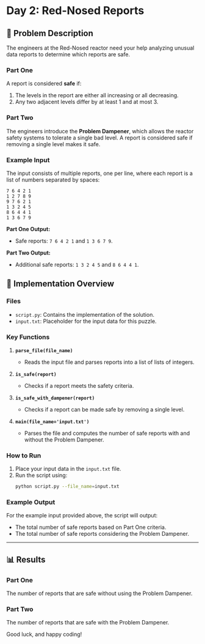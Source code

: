 
# Day 2: Red-Nosed Reports

## 📝 Problem Description

The engineers at the Red-Nosed reactor need your help analyzing unusual data reports to determine which reports are safe.

### Part One
A report is considered **safe** if:
1. The levels in the report are either all increasing or all decreasing.
2. Any two adjacent levels differ by at least 1 and at most 3.

### Part Two
The engineers introduce the **Problem Dampener**, which allows the reactor safety systems to tolerate a single bad level. A report is considered safe if removing a single level makes it safe.

### Example Input
The input consists of multiple reports, one per line, where each report is a list of numbers separated by spaces:

```
7 6 4 2 1
1 2 7 8 9
9 7 6 2 1
1 3 2 4 5
8 6 4 4 1
1 3 6 7 9
```

**Part One Output:**
- Safe reports: `7 6 4 2 1` and `1 3 6 7 9`.

**Part Two Output:**
- Additional safe reports: `1 3 2 4 5` and `8 6 4 4 1`.

## 🔧 Implementation Overview

### Files
- `script.py`: Contains the implementation of the solution.
- `input.txt`: Placeholder for the input data for this puzzle.

### Key Functions
1. **`parse_file(file_name)`**
   - Reads the input file and parses reports into a list of lists of integers.

2. **`is_safe(report)`**
   - Checks if a report meets the safety criteria.

3. **`is_safe_with_dampener(report)`**
   - Checks if a report can be made safe by removing a single level.

4. **`main(file_name='input.txt')`**
   - Parses the file and computes the number of safe reports with and without the Problem Dampener.

### How to Run
1. Place your input data in the `input.txt` file.
2. Run the script using:
   ```bash
   python script.py --file_name=input.txt
   ```

### Example Output
For the example input provided above, the script will output:
- The total number of safe reports based on Part One criteria.
- The total number of safe reports considering the Problem Dampener.

---

## 📊 Results

### Part One
The number of reports that are safe without using the Problem Dampener.

### Part Two
The number of reports that are safe with the Problem Dampener.

Good luck, and happy coding!
